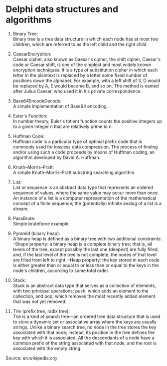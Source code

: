 ﻿# Delphi data structures and algorithms
1. Binary Tree:  
   Binary tree is a tree data structure in which each node has at most two children, which are referred to as the left child and the        right child.

2. CaesarEncryption:  
   Caesar cipher, also known as Caesar's cipher, the shift cipher, Caesar's code or Caesar shift, is one of the simplest and most widely    known encryption techniques. It is a type of substitution cipher in which each letter in the plaintext is replaced by a letter some      fixed number of positions down the alphabet. For example, with a left shift of 3, D would be replaced by A, E would become B, and so    on. The method is named after Julius Caesar, who used it in his private correspondence.
   
3. Base64EncodeDecode:  
   A simple implementation of Base64 encoding.

4. Euler's Function:  
   In number theory, Euler's totient function counts the positive integers up to a given integer n that are relatively prime to n.

5. Huffman Code:  
   Huffman code is a particular type of optimal prefix code that is commonly used for lossless data compression. The process of finding      and/or using such a code proceeds by means of Huffman coding, an algorithm developed by David A. Huffman.

6. Knuth–Morris–Pratt:  
   A simple Knuth–Morris–Pratt substring searching algorithm.

7. List:  
   List or sequence is an abstract data type that represents an ordered sequence of values, where the same value may occur more than        once.    An instance of a list is a computer representation of the mathematical concept of a finite sequence; the (potentially)          infinite analog    of a list is a stream.

8. PassBrute:  
   Simple bruteforce example.

9. Pyramid (binary heap):  
   A binary heap is defined as a binary tree with two additional constraints:
   -Shape property: a binary heap is a complete binary tree; that is, all levels of the tree, except possibly the last one (deepest) are     fully filled, and, if the last level of the tree is not complete, the nodes of that level are filled from left to right.
   -Heap property: the key stored in each node is either greater than or equal to or less than or equal to the keys in the node's           children, according to some total order.

10. Stack:  
   Stack is an abstract data type that serves as a collection of elements, with two principal operations: push, which adds an element to    the collection, and pop, which removes the most recently added element that was not yet removed.

11. Trie (prefix tree, radix tree):  
    Trie is a kind of search tree—an ordered tree data structure that is used to store a dynamic set or associative array where the keys     are usually strings. Unlike a binary search tree, no node in the tree stores the key associated with that node; instead, its             position in the tree defines the key with which it is associated. All the descendants of a node have a common prefix of the string       associated with that node, and the root is associated with the empty string.
    
   Source: en.wikipedia.org

